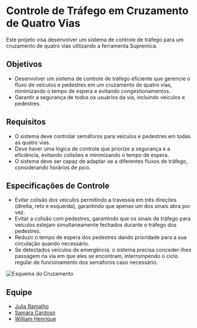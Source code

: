 # Controle de Tráfego em Cruzamento de Quatro Vias

Este projeto visa desenvolver um sistema de controle de tráfego para um cruzamento de quatro vias utilizando a ferramenta Supremica.

## Objetivos

- Desenvolver um sistema de controle de tráfego eficiente que gerencie o fluxo de veículos e pedestres em um cruzamento de quatro vias, minimizando o tempo de espera e evitando congestionamentos.
- Garantir a segurança de todos os usuários da via, incluindo veículos e pedestres.

## Requisitos

- O sistema deve controlar semáforos para veículos e pedestres em todas as quatro vias.
- Deve haver uma lógica de controle que priorize a segurança e a eficiência, evitando colisões e minimizando o tempo de espera.
- O sistema deve ser capaz de adaptar-se a diferentes fluxos de tráfego, considerando horários de pico.

## Especificações de Controle

- Evitar colisão dos veículos permitindo a travessia em três direções (direita, reto e esquerda), garantindo que apenas um dos sinais abra por vez.
- Evitar a colisão com pedestres, garantindo que os sinais de tráfego para veículos estejam simultaneamente fechados durante o tráfego dos pedestres.
- Reduzir o tempo de espera dos pedestres dando prioridade para a sua circulação quando necessário.
- Se detectados veículos de emergência, o sistema precisa conceder-lhes passagem na via em que eles se encontram, interrompendo o ciclo regular de funcionamento dos semáforos caso necessário.

![Esquema do Cruzamento](https://github.com/william-hazem/Controle-Trafego/assets/80481653/eb6179ea-c1b7-4661-8080-bf4db7e10ff5)

## Equipe

- [Julia Ramalho](https://github.com/ramalhocsjulia)
- [Samara Cardoso](https://github.com/SamaraLimaCardoso)
- [William Henrique](https://github.com/william-hazem)
